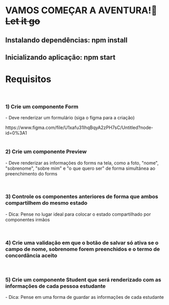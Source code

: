 <h1>VAMOS COMEÇAR A AVENTURA!🚀 <s>Let it go</s></h1>
<h2>Instalando dependências: npm install</h2>
<h2>Inicializando aplicação: npm start</h2>

<h1>Requisitos</h1>
<br>
<div>
<h3>1) Crie um componente Form</h3>
<p> - Deve renderizar um formulário (siga o figma para a criação)</p>
<a>https://www.figma.com/file/U1xafu31lhqBqyA2zPH7sC/Untitled?node-id=0%3A1</a>
</div>
<br>
<h3>2) Crie um componente Preview</h3>
<p> -  Deve renderizar as informações do forms na tela, como a foto, "nome", "sobrenome", "sobre mim" e "o que quero ser" de forma simultânea ao preenchimento do forms</p>
<br>
<div>
<h3>3) Controle os componentes anteriores de forma que ambos compartilhem do mesmo estado</h3>
<p> - Dica: Pense no lugar ideal para colocar o estado compartilhado por componentes irmãos</p>
</div>
<br>
<h3>4) Crie uma validação em que o botão de salvar só ativa se o campo de nome, sobrenome forem preenchidos e o termo de concordância aceito</h3>
<br>
<div>
<h3>5) Crie um componente Student que será renderizado com as informações de cada pessoa estudante</h3>
<p> - Dica: Pense em uma forma de guardar as informações de cada estudante</p>
</div>